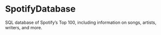 # SpotifyDatabase
SQL database of Spotify’s Top 100, including information on songs, artists, writers, and more.
